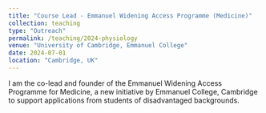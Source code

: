 ```yaml
---
title: "Course Lead - Emmanuel Widening Access Programme (Medicine)"
collection: teaching
type: "Outreach"
permalink: /teaching/2024-physiology
venue: "University of Cambridge, Emmanuel College"
date: 2024-07-01
location: "Cambridge, UK"
---
```


I am the co-lead and founder of the Emmanuel Widening Access Programme for Medicine, a new initiative by Emmanuel College, Cambridge to support applications from students of disadvantaged backgrounds.
